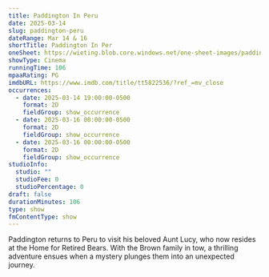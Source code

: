 ```yaml
---
title: Paddington In Peru
date: 2025-03-14
slug: paddington-peru
dateRange: Mar 14 & 16
shortTitle: Paddington In Per
oneSheet: https://wieting.blob.core.windows.net/one-sheet-images/paddington-peru.png
showType: Cinema
runningTime: 106
mpaaRating: PG
imdbURL: https://www.imdb.com/title/tt5822536/?ref_=mv_close
occurrences:
  - date: 2025-03-14 19:00:00-0500
    format: 2D
    fieldGroup: show_occurrence
  - date: 2025-03-16 00:00:00-0500
    format: 2D
    fieldGroup: show_occurrence
  - date: 2025-03-16 00:00:00-0500
    format: 2D
    fieldGroup: show_occurrence
studioInfo:
  studio: ""
  studioFee: 0
  studioPercentage: 0
draft: false
durationMinutes: 106
type: show
fmContentType: show
---
```

Paddington returns to Peru to visit his beloved Aunt Lucy, who now resides at the Home for Retired Bears. With the Brown family in tow, a thrilling adventure ensues when a mystery plunges them into an unexpected journey.  